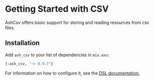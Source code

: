 # Getting Started with CSV

AshCsv offers basic support for storing and reading resources from csv files.

## Installation

Add `ash_csv` to your list of dependencies in `mix.exs`:

```elixir
{:ash_csv, "~> 0.9.7"}
```

For information on how to configure it, see the [DSL documentation.](/documentation/dsls/DSL:-AshCsv.DataLayer.md)
